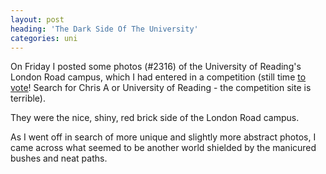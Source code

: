```yaml
---
layout: post
heading: 'The Dark Side Of The University'
categories: uni
---
```


On Friday I posted some photos (#2316) of the University of Reading's London Road campus, which I had entered in a competition (still time [to vote](http://www.msstudentlounge.com/studentrally/tabid/81/Default.aspx)! Search for Chris A or University of Reading - the competition site is terrible).

They were the nice, shiny, red brick side of the London Road campus.

As I went off in search of more unique and slightly more abstract photos, I came across what seemed to be another world shielded by the manicured bushes and neat paths.

<!-- Replace missing image from http://media.chris-alexander.co.uk/wp-content/uploads/2010/01/STA60093.jpg -->

<!-- Replace missing image from http://media.chris-alexander.co.uk/wp-content/uploads/2010/01/STA60098.jpg -->

<!-- Replace missing image from http://media.chris-alexander.co.uk/wp-content/uploads/2010/01/STA60100.jpg -->

<!-- Replace missing image from http://media.chris-alexander.co.uk/wp-content/uploads/2010/01/STA60101.jpg -->

<!-- Replace missing image from http://media.chris-alexander.co.uk/wp-content/uploads/2010/01/STA60102.jpg -->

<!-- Replace missing image from http://media.chris-alexander.co.uk/wp-content/uploads/2010/01/STA60112.jpg -->

<!-- Replace missing image from http://media.chris-alexander.co.uk/wp-content/uploads/2010/01/STA60117.jpg -->

<!-- Replace missing image from http://media.chris-alexander.co.uk/wp-content/uploads/2010/01/STA60124.jpg -->

